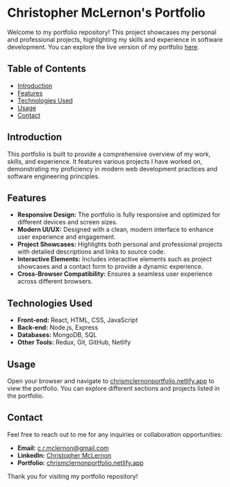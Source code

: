 # Christopher McLernon's Portfolio

Welcome to my portfolio repository! This project showcases my personal and professional projects, highlighting my skills and experience in software development. You can explore the live version of my portfolio [here](https://chrismclernonportfolio.netlify.app/).

## Table of Contents

- [Introduction](#introduction)
- [Features](#features)
- [Technologies Used](#technologies-used)
- [Usage](#usage)
- [Contact](#contact)

## Introduction

This portfolio is built to provide a comprehensive overview of my work, skills, and experience. It features various projects I have worked on, demonstrating my proficiency in modern web development practices and software engineering principles.

## Features

- **Responsive Design:** The portfolio is fully responsive and optimized for different devices and screen sizes.
- **Modern UI/UX:** Designed with a clean, modern interface to enhance user experience and engagement.
- **Project Showcases:** Highlights both personal and professional projects with detailed descriptions and links to source code.
- **Interactive Elements:** Includes interactive elements such as project showcases and a contact form to provide a dynamic experience.
- **Cross-Browser Compatibility:** Ensures a seamless user experience across different browsers.

## Technologies Used

- **Front-end:** React, HTML, CSS, JavaScript
- **Back-end:** Node.js, Express
- **Databases:** MongoDB, SQL
- **Other Tools:** Redux, Git, GitHub, Netlify

## Usage

Open your browser and navigate to [chrismclernonportfolio.netlify.app](https://chrismclernonportfolio.netlify.app/) to view the portfolio. You can explore different sections and projects listed in the portfolio.

## Contact

Feel free to reach out to me for any inquiries or collaboration opportunities:

- **Email:** [c.r.mclernon@gmail.com](mailto:c.r.mclernon@gmail.com)
- **LinkedIn:** [Christopher McLernon](https://www.linkedin.com/in/christopher-mclernon-0a34a9222/)
- **Portfolio:** [chrismclernonportfolio.netlify.app](https://chrismclernonportfolio.netlify.app/)

Thank you for visiting my portfolio repository!
